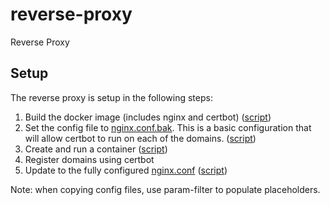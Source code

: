 # reverse-proxy
Reverse Proxy

## Setup
The reverse proxy is setup in the following steps:
 1) Build the docker image (includes nginx and certbot) ([script](scripts/nginx_build.sh))
 2) Set the config file to [nginx.conf.bak](nginx.conf.bak). This is a basic configuration that will allow certbot to run on each of the domains. ([script](scripts/config-init.sh))
 4) Create and run a container ([script](scripts/nginx_run.sh))
 5) Register domains using certbot
 6) Update to the fully configured [nginx.conf](nginx.conf) ([script](scripts/config-update.sh))

Note: when copying config files, use param-filter to populate placeholders.

